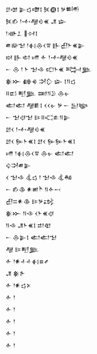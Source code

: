 <div class='block'>
<div class='line'>𒆪𒌝 𒉌𒌓𒈩𒋙 𒍮𒁈𒋙 𒃻𒌦</div>
<div class='line'>𒍮𒁓 𒁹𒋾𒆷𒄰𒌍 𒂗 𒇽</div>
<div class='line'>𒁹𒀝𒁇 𒀴𒋙</div>
<div class='line'>𒌑𒄫𒈠 𒁹𒈬𒁲𒌋𒐊 𒃲𒌷𒈨𒌍𒉌</div>
<div class='line'>𒊭 𒃲𒊕 𒋬 𒅆 𒁹𒋾𒆷𒄰𒌍</div>
<div class='line'>𒀸 𒊮 𒁹 𒈨 𒈠𒈾 𒍏𒈨𒌍 𒅋𒆥</div>
<div class='line'>𒆜𒁍 𒂵𒄯 𒋫𒁷 𒇽 𒋙𒀀𒌓</div>
<div class='line'>𒍝𒆗 𒋃𒆥 𒌅𒀀𒊒 𒁲𒉡</div>
<div class='line'>𒅗𒅗 𒆷𒀾𒋙 𒌋𒌋𒉡 𒃻 𒀸 𒌨𒆧</div>
<div class='line'>𒀸 𒈠𒋼𒈠 𒄿𒍝𒄣𒉺𒀀𒉌</div>
<div class='line'>𒇻𒌋 𒁹𒋾𒆷𒄰𒌍</div>
<div class='line'>𒇻𒌋 𒌉𒈨𒌍𒋙 𒇻𒌋 𒌉𒌉𒈨𒌍𒋙</div>
<div class='line'>𒋬 𒁹𒈬𒁲𒌋𒐊 𒁲𒉡 𒅗𒅗</div>
<div class='line'>𒌒𒋫𒌑𒉌</div>
<div class='line'>𒌋 𒈠𒈾 𒆬𒌓 𒁹 𒈠𒈾 𒆬𒄀</div>
<div class='line'>𒀸 𒁓𒆠 𒀭𒅖𒋻 𒀀𒅆𒁁</div>
<div class='line'>𒌷𒇹𒀭𒆠 𒄿𒃻𒃶</div>
<div class='line'>𒆜𒁍 𒀀𒈾 𒌋𒈨𒌍𒋼</div>
<div class='line'>𒀀𒈾 𒂗𒈨𒌍𒋙 𒄥𒊏</div>
<div class='line'>𒀸 𒁲𒉌𒋙 𒅗𒅗𒈠</div>
<div class='line'>𒆷 𒄿𒋃𒆥</div>
<div class='line'>𒅆 𒁹𒀭𒈦𒈦𒈬𒊺𒍦</div>
<div class='line'>𒂗 𒆜𒉿</div>
<div class='line'>𒅆 𒁹𒀭𒌓𒉽</div>
<div class='line'>𒅆 𒁹</div>
<div class='line'>𒅆 𒁹</div>
<div class='line'>𒅆 𒁹</div>
<div class='line'>𒅆 𒁹</div>
<div class='line'>𒅆 𒁹</div>
</div>